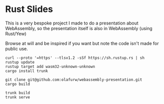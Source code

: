 # Rust Slides

This is a very bespoke project I made to do a presentation about WebAssembly, so the presentation itself is also in WebAssembly (using Rust/Yew)

Browse at will and be inspired if you want but note the code isn't made for public use.

```
curl --proto '=https' --tlsv1.2 -sSf https://sh.rustup.rs | sh
rustup update
rustup target add wasm32-unknown-unknown
cargo install trunk

git clone git@github.com:olafurw/webassembly-presentation.git
cargo build

trunk build
trunk serve
```

